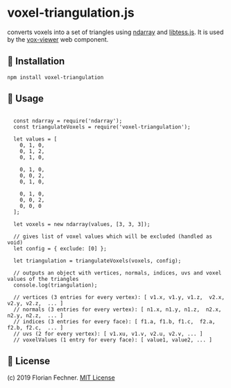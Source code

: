 # voxel-triangulation.js
converts voxels into a set of triangles using [ndarray](https://github.com/scijs/ndarray) and [libtess.js](https://github.com/brendankenny/libtess.js/). It is used by the [vox-viewer](https://github.com/FlorianFe/vox-viewer) web component.

## 💾 Installation

    npm install voxel-triangulation

## 🚀 Usage

```
  
  const ndarray = require('ndarray');
  const triangulateVoxels = require('voxel-triangulation');
  
  let values = [
    0, 1, 0, 
    0, 1, 2, 
    0, 1, 0,
    
    0, 1, 0, 
    0, 0, 2, 
    0, 1, 0,
    
    0, 1, 0, 
    0, 0, 2, 
    0, 0, 0
  ];
   
  let voxels = new ndarray(values, [3, 3, 3]);

  // gives list of voxel values which will be excluded (handled as void)
  let config = { exclude: [0] }; 

  let triangulation = triangulateVoxels(voxels, config);
  
  // outputs an object with vertices, normals, indices, uvs and voxel values of the triangles
  console.log(triangulation); 

  // vertices (3 entries for every vertex): [ v1.x, v1.y, v1.z,  v2.x, v2.y, v2.z,  ... ] 
  // normals (3 entries for every vertex): [ n1.x, n1.y, n1.z,  n2.x, n2.y, n2.z,  ... ]
  // indices (3 entries for every face): [ f1.a, f1.b, f1.c,  f2.a, f2.b, f2.c,  ... ] 
  // uvs (2 for every vertex): [ v1.xu, v1.v, v2.u, v2.v, ... ] 
  // voxelValues (1 entry for every face): [ value1, value2, ... ]

```
## 📖 License

(c) 2019 Florian Fechner. [MIT License](https://github.com/FlorianFe/voxel-triangulation/blob/master/LICENSE)
